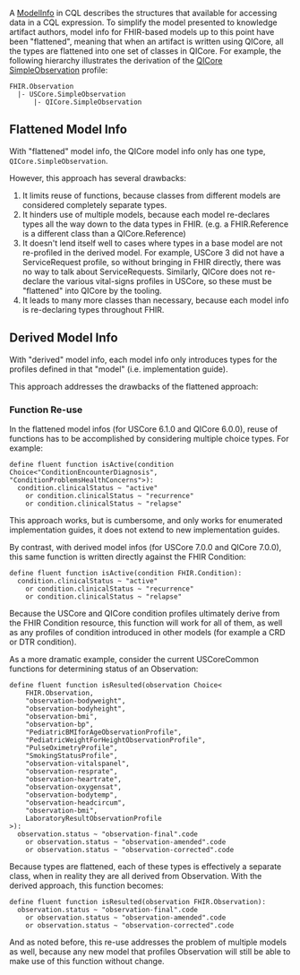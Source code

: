 A [ModelInfo](https://hl7.org/fhir/uv/cql/using-modelinfo.html) in CQL describes the structures that available for accessing data in a CQL expression. To simplify the model presented to knowledge artifact authors, model info for FHIR-based models up to this point have been "flattened", meaning that when an artifact is written using QICore, all the types are flattened into one set of classes in QICore. For example, the following hierarchy illustrates the derivation of the [QICore SimpleObservation](https://hl7.org/fhir/us/qicore/StructureDefinition-qicore-simple-observation.html) profile:

```
FHIR.Observation
  |- USCore.SimpleObservation
      |- QICore.SimpleObservation
```

## Flattened Model Info

With "flattened" model info, the QICore model info only has one type, `QICore.SimpleObservation`.

However, this approach has several drawbacks:

1. It limits reuse of functions, because classes from different models are considered completely separate types.
2. It hinders use of multiple models, because each model re-declares types all the way down to the data types in FHIR. (e.g. a FHIR.Reference is a different class than a QICore.Reference)
3. It doesn't lend itself well to cases where types in a base model are not re-profiled in the derived model. For example, USCore 3 did not have a ServiceRequest profile, so without bringing in FHIR directly, there was no way to talk about ServiceRequests. Similarly, QICore does not re-declare the various vital-signs profiles in USCore, so these must be "flattened" into QICore by the tooling.
4. It leads to many more classes than necessary, because each model info is re-declaring types throughout FHIR.

## Derived Model Info

With "derived" model info, each model info only introduces types for the profiles defined in that "model" (i.e. implementation guide).

This approach addresses the drawbacks of the flattened approach:

### Function Re-use

In the flattened model infos (for USCore 6.1.0 and QICore 6.0.0), reuse of functions has to be accomplished by considering multiple choice types. For example:

```cql
define fluent function isActive(condition Choice<"ConditionEncounterDiagnosis", "ConditionProblemsHealthConcerns">):
  condition.clinicalStatus ~ "active"
    or condition.clinicalStatus ~ "recurrence"
    or condition.clinicalStatus ~ "relapse"
```

This approach works, but is cumbersome, and only works for enumerated implementation guides, it does not extend to new implementation guides.

By contrast, with derived model infos (for USCore 7.0.0 and QICore 7.0.0), this same function is written directly against the FHIR Condition:

```cql
define fluent function isActive(condition FHIR.Condition):
  condition.clinicalStatus ~ "active"
    or condition.clinicalStatus ~ "recurrence"
    or condition.clinicalStatus ~ "relapse"
```

Because the USCore and QICore condition profiles ultimately derive from the FHIR Condition resource, this function will work for all of them, as well as any profiles of condition introduced in other models (for example a CRD or DTR condition).

As a more dramatic example, consider the current USCoreCommon functions for determining status of an Observation:

```cql
define fluent function isResulted(observation Choice<
    FHIR.Observation, 
    "observation-bodyweight",
    "observation-bodyheight",
    "observation-bmi",
    "observation-bp",
    "PediatricBMIforAgeObservationProfile",
    "PediatricWeightForHeightObservationProfile",
    "PulseOximetryProfile",
    "SmokingStatusProfile",
    "observation-vitalspanel",
    "observation-resprate",
    "observation-heartrate",
    "observation-oxygensat",
    "observation-bodytemp",
    "observation-headcircum",
    "observation-bmi",
    LaboratoryResultObservationProfile
>):
  observation.status ~ "observation-final".code
    or observation.status ~ "observation-amended".code
    or observation.status ~ "observation-corrected".code
```

Because types are flattened, each of these types is effectively a separate class, when in reality they are all derived from Observation. With the derived approach, this function becomes:

```cql
define fluent function isResulted(observation FHIR.Observation):
  observation.status ~ "observation-final".code
    or observation.status ~ "observation-amended".code
    or observation.status ~ "observation-corrected".code
```

And as noted before, this re-use addresses the problem of multiple models as well, because any new model that profiles Observation will still be able to make use of this function without change.